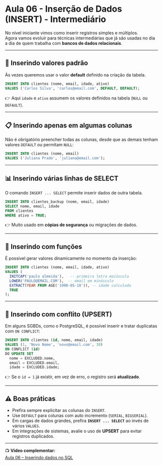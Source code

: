 # Aula 06 - Inserção de Dados (INSERT) - Intermediário

No nível iniciante vimos como inserir registros simples e múltiplos.  
Agora vamos evoluir para técnicas intermediárias que já são usadas no dia a dia de quem trabalha com **bancos de dados relacionais**.

---

## 🔄 Inserindo valores padrão

Às vezes queremos usar o valor **default** definido na criação da tabela.  

```sql
INSERT INTO clientes (nome, email, idade, ativo)
VALUES ('Carlos Silva', 'carlos@email.com', DEFAULT, DEFAULT);
```

👉 Aqui `idade` e `ativo` assumem os valores definidos na tabela (`NULL` ou `DEFAULT`).  

---

## 📋 Inserindo apenas em algumas colunas

Não é obrigatório preencher todas as colunas, desde que as demais tenham valores `DEFAULT` ou permitam `NULL`:  

```sql
INSERT INTO clientes (nome, email)
VALUES ('Juliana Prado', 'juliana@email.com');
```

---

## 📊 Inserindo várias linhas de SELECT

O comando `INSERT ... SELECT` permite inserir dados de outra tabela.  

```sql
INSERT INTO clientes_backup (nome, email, idade)
SELECT nome, email, idade
FROM clientes
WHERE ativo = TRUE;
```

👉 Muito usado em **cópias de segurança** ou migrações de dados.  

---

## 🧩 Inserindo com funções

É possível gerar valores dinamicamente no momento da inserção:  

```sql
INSERT INTO clientes (nome, email, idade, ativo)
VALUES (
  INITCAP('paulo almeida'),   -- primeira letra maiúscula
  LOWER('PAULO@EMAIL.COM'),  -- email em minúsculo
  EXTRACT(YEAR FROM AGE('1990-05-10')), -- idade calculada
  TRUE
);
```

---

## 🚀 Inserindo com conflito (UPSERT)

Em alguns SGBDs, como o PostgreSQL, é possível inserir e tratar duplicatas com `ON CONFLICT`:  

```sql
INSERT INTO clientes (id, nome, email, idade)
VALUES (1, 'Novo Nome', 'novo@email.com', 30)
ON CONFLICT (id)
DO UPDATE SET
  nome = EXCLUDED.nome,
  email = EXCLUDED.email,
  idade = EXCLUDED.idade;
```

👉 Se o `id = 1` já existir, em vez de erro, o registro será **atualizado**.  

---

## ⚠️ Boas práticas

- Prefira sempre explicitar as colunas do `INSERT`.  
- Use `DEFAULT` para colunas com auto incremento (`SERIAL`, `BIGSERIAL`).  
- Em cargas de dados grandes, prefira **`INSERT ... SELECT`** ao invés de vários `VALUES`.  
- Em integrações de sistemas, avalie o uso de **UPSERT** para evitar registros duplicados.  

---

📺 **Vídeo complementar:**  
[Aula 06 – Inserindo dados no SQL](https://www.youtube.com/watch?v=Hj2rkoiW8WY&list=PLD3-a_5KsN3nuXukrq8kCYtxnZR4FD2nJ&index=16)

